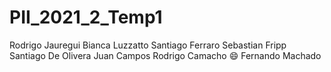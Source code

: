# PII_2021_2_Temp1
Rodrigo Jauregui
Bianca Luzzatto
Santiago Ferraro
Sebastian Fripp
Santiago De Olivera
Juan Campos
Rodrigo Camacho
:smile: Fernando Machado